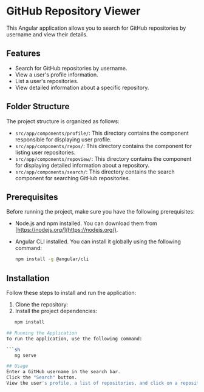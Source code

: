 # GitHub Repository Viewer

This Angular application allows you to search for GitHub repositories by username and view their details.

## Features

- Search for GitHub repositories by username.
- View a user's profile information.
- List a user's repositories.
- View detailed information about a specific repository.

## Folder Structure

The project structure is organized as follows:

- `src/app/components/profile/`: This directory contains the component responsible for displaying user profile.
- `src/app/components/repos/`: This directory contains the component for listing user repositories.
- `src/app/components/repoview/`: This directory contains the component for displaying detailed information about a repository.
- `src/app/components/search/`: This directory contains the search component for searching GitHub repositories.

## Prerequisites

Before running the project, make sure you have the following prerequisites:

- Node.js and npm installed. You can download them from [https://nodejs.org/](https://nodejs.org/).
- Angular CLI installed. You can install it globally using the following command:

  ```sh
  npm install -g @angular/cli

## Installation
Follow these steps to install and run the application:

1. Clone the repository:
2. Install the project dependencies:
```sh
   npm install

## Running the Application
To run the application, use the following command:

```sh
   ng serve

## Usage
Enter a GitHub username in the search bar.
Click the "Search" button.
View the user's profile, a list of repositories, and click on a repository to view its details.

   
   
